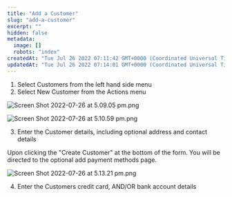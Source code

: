 ```yaml
---
title: "Add a Customer"
slug: "add-a-customer"
excerpt: ""
hidden: false
metadata: 
  image: []
  robots: "index"
createdAt: "Tue Jul 26 2022 07:11:42 GMT+0000 (Coordinated Universal Time)"
updatedAt: "Tue Jul 26 2022 07:14:01 GMT+0000 (Coordinated Universal Time)"
---
```

1. Select Customers from the left hand side menu
2. Select New Customer from the Actions menu

![](https://files.readme.io/b84f763-Screen_Shot_2022-07-26_at_5.09.05_pm.png "Screen Shot 2022-07-26 at 5.09.05 pm.png")

![](https://files.readme.io/7277f2c-Screen_Shot_2022-07-26_at_5.10.59_pm.png "Screen Shot 2022-07-26 at 5.10.59 pm.png")

3. Enter the Customer details, including optional address and contact details

Upon clicking the "Create Customer" at the bottom of the form. You will be directed to the optional add payment methods page.

![](https://files.readme.io/5d8de04-Screen_Shot_2022-07-26_at_5.13.21_pm.png "Screen Shot 2022-07-26 at 5.13.21 pm.png")

4. Enter the Customers credit card, AND/OR bank account details
